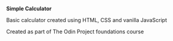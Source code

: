 **Simple Calculator**

Basic calculator created using HTML, CSS and vanilla JavaScript

Created as part of The Odin Project foundations course
